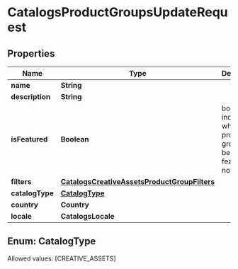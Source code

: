 

# CatalogsProductGroupsUpdateRequest


## Properties

Name | Type | Description | Notes
------------ | ------------- | ------------- | -------------
**name** | **String** |  |  [optional]
**description** | **String** |  |  [optional]
**isFeatured** | **Boolean** | boolean indicator of whether the product group is being featured or not |  [optional]
**filters** | [**CatalogsCreativeAssetsProductGroupFilters**](CatalogsCreativeAssetsProductGroupFilters.md) |  |  [optional]
**catalogType** | [**CatalogType**](#CatalogType) |  |  [optional]
**country** | **Country** |  |  [optional]
**locale** | **CatalogsLocale** |  |  [optional]


## Enum: CatalogType
Allowed values: [CREATIVE_ASSETS]




